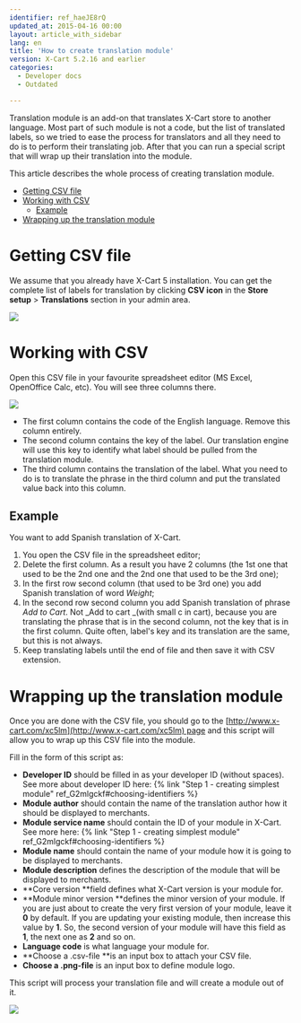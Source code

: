 ```yaml
---
identifier: ref_haeJE8rQ
updated_at: 2015-04-16 00:00
layout: article_with_sidebar
lang: en
title: 'How to create translation module'
version: X-Cart 5.2.16 and earlier
categories:
  - Developer docs
  - Outdated

---
```


Translation module is an add-on that translates X-Cart store to another language. Most part of such module is not a code, but the list of translated labels, so we tried to ease the process for translators and all they need to do is to perform their translating job. After that you can run a special script that will wrap up their translation into the module.

This article describes the whole process of creating translation module.

*   [Getting CSV file](#getting-csv-file)
*   [Working with CSV](#working-with-csv)
    *   [Example](#example)
*   [Wrapping up the translation module](#wrapping-up-the-translation-module)

# Getting CSV file

We assume that you already have X-Cart 5 installation. You can get the complete list of labels for translation by clicking **CSV icon** in the **Store setup** > **Translations** section in your admin area.

![]({{site.baseurl}}/attachments/7504191/7602235.png)

# Working with CSV

Open this CSV file in your favourite spreadsheet editor (MS Excel, OpenOffice Calc, etc). You will see three columns there.

![]({{site.baseurl}}/attachments/7504191/7602236.png)

*   The first column contains the code of the English language. Remove this column entirely.
*   The second column contains the key of the label. Our translation engine will use this key to identify what label should be pulled from the translation module.
*   The third column contains the translation of the label. What you need to do is to translate the phrase in the third column and put the translated value back into this column.

## Example

You want to add Spanish translation of X-Cart.

1.  You open the CSV file in the spreadsheet editor;
2.  Delete the first column. As a result you have 2 columns (the 1st one that used to be the 2nd one and the 2nd one that used to be the 3rd one);
3.  In the first row second column (that used to be 3rd one) you add Spanish translation of word _Weight_;
4.  In the second row second column you add Spanish translation of phrase _Add to Cart_. Not _Add to cart _(with small c in cart), because you are translating the phrase that is in the second column, not the key that is in the first column. Quite often, label's key and its translation are the same, but this is not always.
5.  Keep translating labels until the end of file and then save it with CSV extension.

# Wrapping up the translation module

Once you are done with the CSV file, you should go to the [http://www.x-cart.com/xc5lm](http://www.x-cart.com/xc5lm) page and this script will allow you to wrap up this CSV file into the module.

Fill in the form of this script as:

*   **Developer ID** should be filled in as your developer ID (without spaces). See more about developer ID here: {% link "Step 1 - creating simplest module" ref_G2mlgckf#choosing-identifiers %}
*   **Module author** should contain the name of the translation author how it should be displayed to merchants.
*   **Module service name** should contain the ID of your module in X-Cart. See more here: {% link "Step 1 - creating simplest module" ref_G2mlgckf#choosing-identifiers %}
*   **Module name** should contain the name of your module how it is going to be displayed to merchants.
*   **Module description** defines the description of the module that will be displayed to merchants.
*   **Core version **field defines what X-Cart version is your module for.
*   **Module minor version **defines the minor version of your module. If you are just about to create the very first version of your module, leave it **0** by default. If you are updating your existing module, then increase this value by **1**. So, the second version of your module will have this field as **1**, the next one as **2[](https://i.imgur.com/xMw4swO.png)** and so on.
*   **Language code** is what language your module for.
*   **Choose a .csv-file **is an input box to attach your CSV file.
*   **Choose a .png-file** is an input box to define module logo.

This script will process your translation file and will create a module out of it.

![]({{site.baseurl}}/attachments/7504191/8717039.png)
